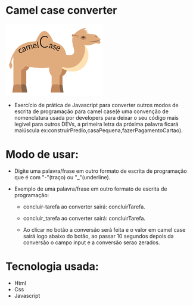 # Camel case converter

<img src="./img.png">

  - Exercício de prática de Javascript para converter outros modos de escrita de programação para camel case(é uma convenção de nomenclatura usada por developers para deixar o seu código mais legível para outros DEVs, a primeira letra da próxima palavra ficará maiúscula ex:construirPredio,casaPequena,fazerPagamentoCartao).

# Modo de usar:

- Digite uma palavra/frase em outro formato de escrita de programação que é com "-"(traço) ou "_"(underline).

* Exemplo de uma palavra/frase em outro formato de escrita de programação:
  
   -  concluir-tarefa ao converter sairá: concluirTarefa.
   -  concluir_tarefa ao converter sairá: concluirTarefa.
  
   - Ao clicar no botão a conversão será feita e o valor em camel case sairá logo abaixo do botão, ao passar 10 segundos depois da conversão o campo input e a conversão serao zerados.
  
# Tecnologia usada:
  * Html
  * Css
  * Javascript 
